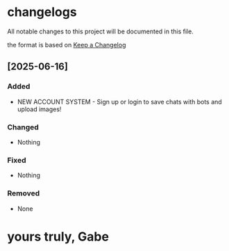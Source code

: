 # changelogs

All notable changes to this project will be documented in this file.

the format is based on [Keep a Changelog](https://keepachangelog.com/en/1.0.0/)

## [2025-06-16]


### Added
- NEW ACCOUNT SYSTEM - Sign up or login to save chats with bots and upload images!

### Changed
- Nothing

### Fixed
- Nothing

### Removed
- None

# yours truly, Gabe
